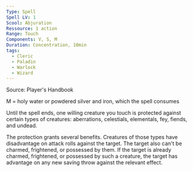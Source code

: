 ```yaml
---
Type: Spell
Spell LV: 1
Scool: Abjuration
Ressource: 1 action
Range: Touch
Components: V, S, M
Duration: Concentration, 10min
tags:
  - Cleric
  - Paladin
  - Warlock
  - Wizard
---
```

Source: Player's Handbook

M = holy water or powdered silver and iron, which the spell consumes

Until the spell ends, one willing creature you touch is protected against certain types of creatures: aberrations, celestials, elementals, fey, fiends, and undead.

The protection grants several benefits. Creatures of those types have disadvantage on attack rolls against the target. The target also can't be charmed, frightened, or possessed by them. If the target is already charmed, frightened, or possessed by such a creature, the target has advantage on any new saving throw against the relevant effect.